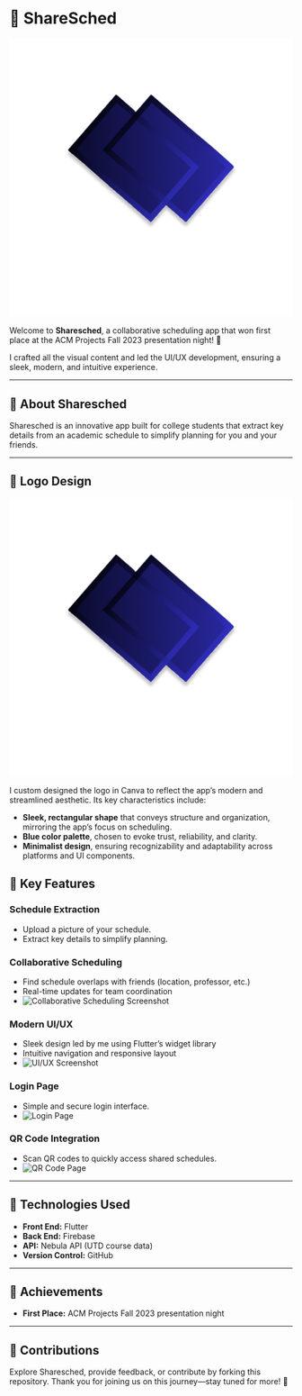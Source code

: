 # 📅 ShareSched 

![Sharesched Logo](https://github.com/acm-projects/ShareSched/blob/main/assets/page-1/images/custom/logo.png?raw=true)

Welcome to **Sharesched**, a collaborative scheduling app that won first place at the ACM Projects Fall 2023 presentation night! 🎉 

I crafted all the visual content and led the UI/UX development, ensuring a sleek, modern, and intuitive experience.

---

## 🔹 About Sharesched

Sharesched is an innovative app built for college students that extract key details from an academic schedule to simplify planning for you and your friends.

---


## 🔹 Logo Design

![Sharesched Logo](https://github.com/acm-projects/ShareSched/blob/main/assets/page-1/images/custom/logo.png?raw=true)

I custom designed the logo in Canva to reflect the app’s modern and streamlined aesthetic. Its key characteristics include:

- **Sleek, rectangular shape** that conveys structure and organization, mirroring the app’s focus on scheduling.  
- **Blue color palette**, chosen to evoke trust, reliability, and clarity.  
- **Minimalist design**, ensuring recognizability and adaptability across platforms and UI components.  

## 🔹 Key Features

### Schedule Extraction
- Upload a picture of your schedule.
- Extract key details to simplify planning.

### Collaborative Scheduling
- Find schedule overlaps with friends (location, professor, etc.) 
- Real-time updates for team coordination
- ![Collaborative Scheduling Screenshot](https://media.licdn.com/dms/image/v2/D562DAQGx3QFfZX-Lag/profile-treasury-image-shrink_1920_1920/profile-treasury-image-shrink_1920_1920/0/1701401362380?e=1755982800&v=beta&t=LmKbdToDPIPMcF6TVK9MN5EQ01mq9CgtCQP3ytYKIYA)

### Modern UI/UX
- Sleek design led by me using Flutter’s widget library
- Intuitive navigation and responsive layout
- ![UI/UX Screenshot](https://media.licdn.com/dms/image/v2/D562DAQGFld5ANYpoUQ/profile-treasury-image-shrink_1920_1920/profile-treasury-image-shrink_1920_1920/0/1701401320030?e=1755982800&v=beta&t=YM1Nmq3ukSZaz0u-mjsX5fDDhS17hbYvFGa-hpUr6hs)

### Login Page
- Simple and secure login interface.
- ![Login Page](https://media.licdn.com/dms/image/v2/D562DAQELrvbSdh1ZLw/profile-treasury-image-shrink_1920_1920/profile-treasury-image-shrink_1920_1920/0/1701401641706?e=1755982800&v=beta&t=tUOnaVBIF2Ca6XilZDN3cZ-eDiXBanhPwc_loqvfTEA)

### QR Code Integration
- Scan QR codes to quickly access shared schedules.
- ![QR Code Page](https://media.licdn.com/dms/image/v2/D562DAQHM_X2H17RIhw/profile-treasury-image-shrink_1920_1920/profile-treasury-image-shrink_1920_1920/0/1701401452963?e=1755982800&v=beta&t=SGGzMcwqYKefSbQdbwm2Gq1v22JcuWDfxhYR0LfBCdw)

---

## 🔹 Technologies Used

- **Front End:** Flutter  
- **Back End:** Firebase  
- **API:** Nebula API (UTD course data)  
- **Version Control:** GitHub  

---

## 🔹 Achievements

- **First Place:** ACM Projects Fall 2023 presentation night  

---

## 🔹 Contributions

Explore Sharesched, provide feedback, or contribute by forking this repository. Thank you for joining us on this journey—stay tuned for more! 🥳
